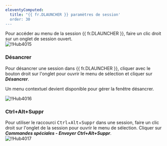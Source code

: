 ```yaml
---
eleventyComputed:
  title: "{{ fr.DLAUNCHER }} paramètres de session'
  order: 30
---
```

Pour accéder au menu de la session {{ fr.DLAUNCHER }}, faire un clic droit sur un onglet de session ouvert.  
![!!Hub4015](https://webdevolutions.azureedge.net/docs/fr/hub/Hub4015.png) 

### Désancrer 

Pour désancrer une session dans {{ fr.DLAUNCHER }}, cliquer avec le bouton droit sur l'onglet pour ouvrir le menu de sélection et cliquer sur ***Désancrer***.  

Un menu contextuel devient disponible pour gérer la fenêtre désancrer. 

![!!Hub4016](https://webdevolutions.azureedge.net/docs/fr/hub/Hub4016.png) 

### Ctrl+Alt+Suppr 

Pour utiliser le raccourci <kbd>Ctrl</kbd>+<kbd>Alt</kbd>+<kbd>Suppr</kbd> dans une session, faire un clic droit sur l'onglet de la session pour ouvrir le menu de sélection. Cliquer sur ***Commandes spéciales - Envoyer Ctrl+Alt+Suppr***.  
![!!Hub4017](https://webdevolutions.azureedge.net/docs/fr/hub/Hub4017.png) 
